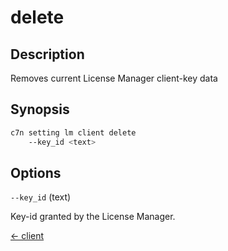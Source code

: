 # delete

## Description

Removes current License Manager client-key data

## Synopsis

```bash
c7n setting lm client delete
    --key_id <text>
```

## Options

`--key_id` (text) 

Key-id granted by the License Manager.


[← client](./index.md)